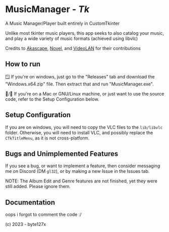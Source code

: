 # MusicManager - *Tk*
A Music Manager/Player built entirely in CustomTkinter

Unlike most tkinter music players, this app seeks to also catalog your music, and play a wide variety of music formats (achieved using libvlc)

Credits to [Akascape](github.com/akascape/), [Novel](https://stackoverflow.com/a/47705166/17596528), and [VideoLAN](http://git.videolan.org/?p=vlc/bindings/python.git;a=blob;f=examples/tkvlc.py;h=55314cab09948fc2b7c84f14a76c6d1a7cbba127;hb=HEAD) for their contributions

## How to run
🪟 If you're on windows, just go to the "Releases" tab and download the "Windows.x64.zip" file. Then extract that and run "MusicManager.exe".

🍎/🐧 If you're on a Mac or GNU/Linux machine, or just want to use the source code, refer to the Setup Configuration below.

## Setup Configuration
If you are on windows, you will need to copy the VLC files to the `lib/libvlc` folder.
Otherwise, you will need to install VLC, and possibly replace the `CTkTitleMenu`, as it is not cross-platform.

## Bugs and Unimplemented Features
If you see a bug, or want to implement a feature, then consider messaging me on Discord (DM `gl32`), or by making a new Issue in the Issues tab.

NOTE: The Album Edit and Genre features are not finished, yet they were still added. Please ignore them.

## Documentation
oops i forgot to comment the code
:/

(c) 2023 - byte127x
